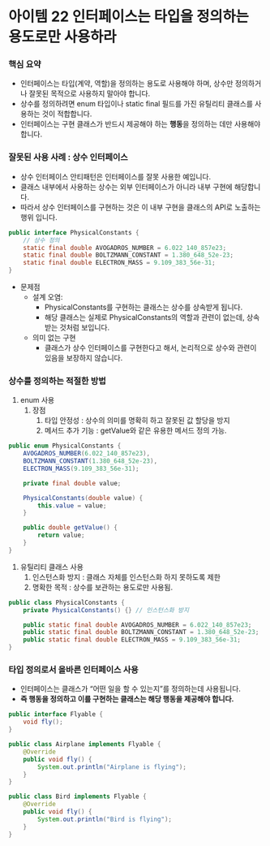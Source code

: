 # 아이템 22 인터페이스는 타입을 정의하는 용도로만 사용하라

### 핵심 요약

- 인터페이스는 타입(계약, 역할)을 정의하는 용도로 사용해야 하며, 상수만 정의하거나 잘못된 목적으로 사용하지 말아야 합니다.
- 상수를 정의하려면 enum 타입이나 static final 필드를 가진 유틸리티 클래스를 사용하는 것이 적합합니다.
- 인터페이스는 구현 클래스가 반드시 제공해야 하는 **행동**을 정의하는 데만 사용해야 합니다.

### 잘못된 사용 사례 : 상수 인터페이스

- 상수 인터페이스 안티패턴은 인터페이스를 잘못 사용한 예입니다.
- 클래스 내부에서 사용하는 상수는 외부 인터페이스가 아니라 내부 구현에 해당합니다.
- 따라서 상수 인터페이스를 구현하는 것은 이 내부 구현을 클래스의 API로 노출하는 행위 입니다.

```java
public interface PhysicalConstants {
    // 상수 정의
    static final double AVOGADROS_NUMBER = 6.022_140_857e23;
    static final double BOLTZMANN_CONSTANT = 1.380_648_52e-23;
    static final double ELECTRON_MASS = 9.109_383_56e-31;
}
```

- 문제점
    - 설계 오염:
        - PhysicalConstants를 구현하는 클래스는 상수를 상속받게 됩니다.
        - 해당 클래스는 실제로 PhysicalConstants의 역할과 관련이 없는데, 상속받는 것처럼 보입니다.
    - 의미 없는 구현
        - 클래스가 상수 인터페이스를 구현한다고 해서, 논리적으로 상수와 관련이 있음을 보장하지 않습니다.

### 상수를 정의하는 적절한 방법

1. enum 사용
    1. 장점
        1. 타입 안정성 : 상수의 의미를 명확히 하고 잘못된 값 할당을 방지
        2. 메서드 추가 기능 : getValue와 같은 유용한 메서드 정의 가능.

```java
public enum PhysicalConstants {
    AVOGADROS_NUMBER(6.022_140_857e23),
    BOLTZMANN_CONSTANT(1.380_648_52e-23),
    ELECTRON_MASS(9.109_383_56e-31);

    private final double value;

    PhysicalConstants(double value) {
        this.value = value;
    }

    public double getValue() {
        return value;
    }
}
```

1. 유틸리티 클래스 사용
    1. 인스턴스화 방지 : 클래스 자체를 인스턴스화 하지 못하도록 제한
    2. 명확한 목적 : 상수를 보관하는 용도로만 사용됨.

```java
public class PhysicalConstants {
    private PhysicalConstants() {} // 인스턴스화 방지

    public static final double AVOGADROS_NUMBER = 6.022_140_857e23;
    public static final double BOLTZMANN_CONSTANT = 1.380_648_52e-23;
    public static final double ELECTRON_MASS = 9.109_383_56e-31;
}
```

### 타입 정의로서 올바른 인터페이스 사용

- 인터페이스는 클래스가 “어떤 일을 할 수 있는지”를 정의하는데 사용됩니다.
- **즉 행동을 정의하고 이를 구현하는 클래스는 해당 행동을 제공해야 합니다.**

```java
public interface Flyable {
    void fly();
}

public class Airplane implements Flyable {
    @Override
    public void fly() {
        System.out.println("Airplane is flying");
    }
}

public class Bird implements Flyable {
    @Override
    public void fly() {
        System.out.println("Bird is flying");
    }
}
```